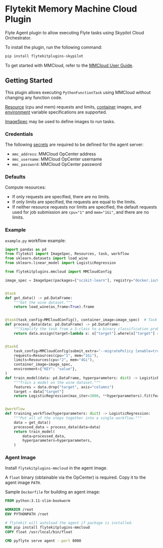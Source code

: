 # Flytekit Memory Machine Cloud Plugin

Flyte Agent plugin to allow executing Flyte tasks using Skypilot Cloud Orchestrator.

To install the plugin, run the following command:

```bash
pip install flytekitplugins-skypilot
```

To get started with MMCloud, refer to the [MMCloud User Guide](https://docs.memverge.com/mmce/current/userguide/olh/index.html).

## Getting Started

This plugin allows executing `PythonFunctionTask` using MMCloud without changing any function code.

[Resource](https://docs.flyte.org/projects/cookbook/en/latest/auto_examples/productionizing/customizing_resources.html) (cpu and mem) requests and limits, [container](https://docs.flyte.org/projects/cookbook/en/latest/auto_examples/customizing_dependencies/multi_images.html) images, and [environment](https://docs.flyte.org/projects/flytekit/en/latest/generated/flytekit.task.html) variable specifications are supported.

[ImageSpec](https://docs.flyte.org/projects/cookbook/en/latest/auto_examples/customizing_dependencies/image_spec.html) may be used to define images to run tasks.

### Credentials

The following [secrets](https://docs.flyte.org/projects/cookbook/en/latest/auto_examples/productionizing/use_secrets.html) are required to be defined for the agent server:
* `mmc_address`: MMCloud OpCenter address
* `mmc_username`: MMCloud OpCenter username
* `mmc_password`: MMCloud OpCenter password

### Defaults

Compute resources:
* If only requests are specified, there are no limits.
* If only limits are specified, the requests are equal to the limits.
* If neither resource requests nor limits are specified, the default requests used for job submission are `cpu="1"` and `mem="1Gi"`, and there are no limits.

### Example

`example.py` workflow example:
```python
import pandas as pd
from flytekit import ImageSpec, Resources, task, workflow
from sklearn.datasets import load_wine
from sklearn.linear_model import LogisticRegression

from flytekitplugins.mmcloud import MMCloudConfig

image_spec = ImageSpec(packages=["scikit-learn"], registry="docker.io/memverge")


@task
def get_data() -> pd.DataFrame:
    """Get the wine dataset."""
    return load_wine(as_frame=True).frame


@task(task_config=MMCloudConfig(), container_image=image_spec)  # Task will be submitted as MMCloud job
def process_data(data: pd.DataFrame) -> pd.DataFrame:
    """Simplify the task from a 3-class to a binary classification problem."""
    return data.assign(target=lambda x: x["target"].where(x["target"] == 0, 1))


@task(
    task_config=MMCloudConfig(submit_extra="--migratePolicy [enable=true]"),
    requests=Resources(cpu="1", mem="1Gi"),
    limits=Resources(cpu="2", mem="4Gi"),
    container_image=image_spec,
    environment={"KEY": "value"},
)
def train_model(data: pd.DataFrame, hyperparameters: dict) -> LogisticRegression:
    """Train a model on the wine dataset."""
    features = data.drop("target", axis="columns")
    target = data["target"]
    return LogisticRegression(max_iter=3000, **hyperparameters).fit(features, target)


@workflow
def training_workflow(hyperparameters: dict) -> LogisticRegression:
    """Put all of the steps together into a single workflow."""
    data = get_data()
    processed_data = process_data(data=data)
    return train_model(
        data=processed_data,
        hyperparameters=hyperparameters,
    )
```

### Agent Image

Install `flytekitplugins-mmcloud` in the agent image.

A `float` binary (obtainable via the OpCenter) is required. Copy it to the agent image `PATH`.

Sample `Dockerfile` for building an agent image:
```dockerfile
FROM python:3.11-slim-bookworm

WORKDIR /root
ENV PYTHONPATH /root

# flytekit will autoload the agent if package is installed.
RUN pip install flytekitplugins-mmcloud
COPY float /usr/local/bin/float

CMD pyflyte serve agent --port 8000
```
